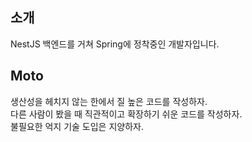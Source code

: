 ## 소개

NestJS 백엔드를 거쳐 Spring에 정착중인 개발자입니다.


## Moto  
생산성을 헤치지 않는 한에서 질 높은 코드를 작성하자.  
다른 사람이 봤을 때 직관적이고 확장하기 쉬운 코드를 작성하자.  
불필요한 억지 기술 도입은 지양하자.  
 
<!---
jsween5723/jsween5723 is a ✨ special ✨ repository because its `README.md` (this file) appears on your GitHub profile.
You can click the Preview link to take a look at your changes.
--->
